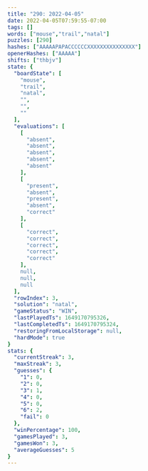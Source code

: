 ```yaml
---
title: "290: 2022-04-05"
date: 2022-04-05T07:59:55-07:00
tags: []
words: ["mouse","trail","natal"]
puzzles: [290]
hashes: ["AAAAAPAPACCCCCCXXXXXXXXXXXXXXX"]
openerHashes: ["AAAAA"]
shifts: ["thbjv"]
state: {
  "boardState": [
    "mouse",
    "trail",
    "natal",
    "",
    "",
    ""
  ],
  "evaluations": [
    [
      "absent",
      "absent",
      "absent",
      "absent",
      "absent"
    ],
    [
      "present",
      "absent",
      "present",
      "absent",
      "correct"
    ],
    [
      "correct",
      "correct",
      "correct",
      "correct",
      "correct"
    ],
    null,
    null,
    null
  ],
  "rowIndex": 3,
  "solution": "natal",
  "gameStatus": "WIN",
  "lastPlayedTs": 1649170795326,
  "lastCompletedTs": 1649170795324,
  "restoringFromLocalStorage": null,
  "hardMode": true
}
stats: {
  "currentStreak": 3,
  "maxStreak": 3,
  "guesses": {
    "1": 0,
    "2": 0,
    "3": 1,
    "4": 0,
    "5": 0,
    "6": 2,
    "fail": 0
  },
  "winPercentage": 100,
  "gamesPlayed": 3,
  "gamesWon": 3,
  "averageGuesses": 5
}
---
```


<!-- more -->

